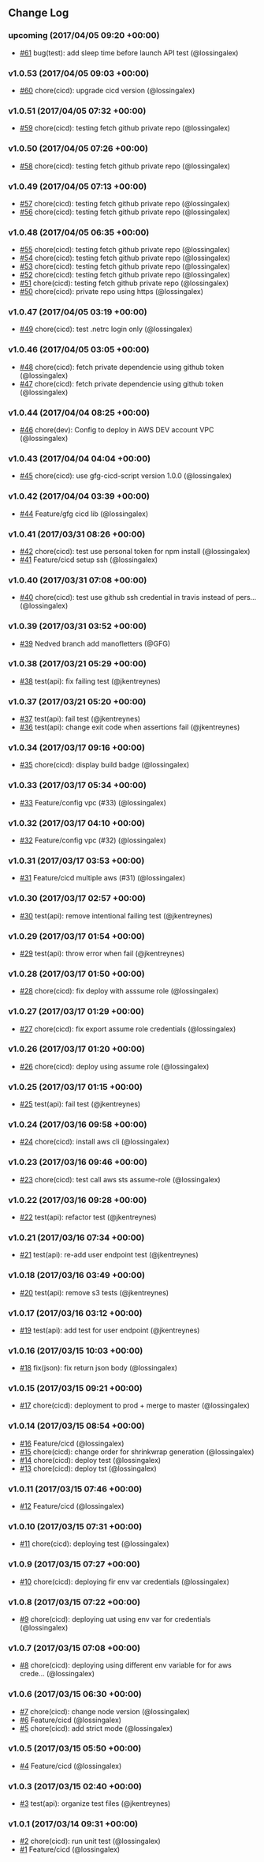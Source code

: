 ## Change Log

### upcoming (2017/04/05 09:20 +00:00)
- [#61](https://github.com/GFG/gfg-gpe-service-skeleton/pull/61) bug(test): add sleep time before launch API test (@lossingalex)

### v1.0.53 (2017/04/05 09:03 +00:00)
- [#60](https://github.com/GFG/gfg-gpe-service-skeleton/pull/60) chore(cicd): upgrade cicd version (@lossingalex)

### v1.0.51 (2017/04/05 07:32 +00:00)
- [#59](https://github.com/GFG/gfg-gpe-service-skeleton/pull/59) chore(cicd): testing fetch github private repo (@lossingalex)

### v1.0.50 (2017/04/05 07:26 +00:00)
- [#58](https://github.com/GFG/gfg-gpe-service-skeleton/pull/58) chore(cicd): testing fetch github private repo (@lossingalex)

### v1.0.49 (2017/04/05 07:13 +00:00)
- [#57](https://github.com/GFG/gfg-gpe-service-skeleton/pull/57) chore(cicd): testing fetch github private repo (@lossingalex)
- [#56](https://github.com/GFG/gfg-gpe-service-skeleton/pull/56) chore(cicd): testing fetch github private repo (@lossingalex)

### v1.0.48 (2017/04/05 06:35 +00:00)
- [#55](https://github.com/GFG/gfg-gpe-service-skeleton/pull/55) chore(cicd): testing fetch github private repo (@lossingalex)
- [#54](https://github.com/GFG/gfg-gpe-service-skeleton/pull/54) chore(cicd): testing fetch github private repo (@lossingalex)
- [#53](https://github.com/GFG/gfg-gpe-service-skeleton/pull/53) chore(cicd): testing fetch github private repo (@lossingalex)
- [#52](https://github.com/GFG/gfg-gpe-service-skeleton/pull/52) chore(cicd): testing fetch github private repo (@lossingalex)
- [#51](https://github.com/GFG/gfg-gpe-service-skeleton/pull/51) chore(cicd): testing fetch github private repo (@lossingalex)
- [#50](https://github.com/GFG/gfg-gpe-service-skeleton/pull/50) chore(cicd): private repo using https (@lossingalex)

### v1.0.47 (2017/04/05 03:19 +00:00)
- [#49](https://github.com/GFG/gfg-gpe-service-skeleton/pull/49) chore(cicd): test .netrc login only (@lossingalex)

### v1.0.46 (2017/04/05 03:05 +00:00)
- [#48](https://github.com/GFG/gfg-gpe-service-skeleton/pull/48) chore(cicd): fetch private dependencie using github token (@lossingalex)
- [#47](https://github.com/GFG/gfg-gpe-service-skeleton/pull/47) chore(cicd): fetch private dependencie using github token (@lossingalex)

### v1.0.44 (2017/04/04 08:25 +00:00)
- [#46](https://github.com/GFG/gfg-gpe-service-skeleton/pull/46) chore(dev): Config to deploy in AWS DEV account VPC (@lossingalex)

### v1.0.43 (2017/04/04 04:04 +00:00)
- [#45](https://github.com/GFG/gfg-gpe-service-skeleton/pull/45) chore(cicd): use gfg-cicd-script version 1.0.0 (@lossingalex)

### v1.0.42 (2017/04/04 03:39 +00:00)
- [#44](https://github.com/GFG/gfg-gpe-service-skeleton/pull/44) Feature/gfg cicd lib (@lossingalex)

### v1.0.41 (2017/03/31 08:26 +00:00)
- [#42](https://github.com/GFG/gfg-gpe-service-skeleton/pull/42) chore(cicd): test use personal token for npm install (@lossingalex)
- [#41](https://github.com/GFG/gfg-gpe-service-skeleton/pull/41) Feature/cicd setup ssh (@lossingalex)

### v1.0.40 (2017/03/31 07:08 +00:00)
- [#40](https://github.com/GFG/gfg-gpe-service-skeleton/pull/40) chore(cicd): test use github ssh credential in travis instead of pers… (@lossingalex)

### v1.0.39 (2017/03/31 03:52 +00:00)
- [#39](https://github.com/GFG/gfg-gpe-service-skeleton/pull/39) Nedved branch add manofletters (@GFG)

### v1.0.38 (2017/03/21 05:29 +00:00)
- [#38](https://github.com/GFG/gfg-gpe-service-skeleton/pull/38) test(api): fix failing test (@jkentreynes)

### v1.0.37 (2017/03/21 05:20 +00:00)
- [#37](https://github.com/GFG/gfg-gpe-service-skeleton/pull/37) test(api): fail test (@jkentreynes)
- [#36](https://github.com/GFG/gfg-gpe-service-skeleton/pull/36) test(api): change exit code when assertions fail (@jkentreynes)

### v1.0.34 (2017/03/17 09:16 +00:00)
- [#35](https://github.com/GFG/gfg-gpe-service-skeleton/pull/35) chore(cicd): display build badge (@lossingalex)

### v1.0.33 (2017/03/17 05:34 +00:00)
- [#33](https://github.com/GFG/gfg-gpe-service-skeleton/pull/33) Feature/config vpc (#33) (@lossingalex)

### v1.0.32 (2017/03/17 04:10 +00:00)
- [#32](https://github.com/GFG/gfg-gpe-service-skeleton/pull/32) Feature/config vpc (#32) (@lossingalex)

### v1.0.31 (2017/03/17 03:53 +00:00)
- [#31](https://github.com/GFG/gfg-gpe-service-skeleton/pull/31) Feature/cicd multiple aws (#31) (@lossingalex)

### v1.0.30 (2017/03/17 02:57 +00:00)
- [#30](https://github.com/GFG/gfg-gpe-service-skeleton/pull/30) test(api): remove intentional failing test (@jkentreynes)

### v1.0.29 (2017/03/17 01:54 +00:00)
- [#29](https://github.com/GFG/gfg-gpe-service-skeleton/pull/29) test(api): throw error when fail (@jkentreynes)

### v1.0.28 (2017/03/17 01:50 +00:00)
- [#28](https://github.com/GFG/gfg-gpe-service-skeleton/pull/28) chore(cicd): fix deploy with asssume role (@lossingalex)

### v1.0.27 (2017/03/17 01:29 +00:00)
- [#27](https://github.com/GFG/gfg-gpe-service-skeleton/pull/27) chore(cicd): fix export assume role credentials (@lossingalex)

### v1.0.26 (2017/03/17 01:20 +00:00)
- [#26](https://github.com/GFG/gfg-gpe-service-skeleton/pull/26) chore(cicd): deploy using assume role (@lossingalex)

### v1.0.25 (2017/03/17 01:15 +00:00)
- [#25](https://github.com/GFG/gfg-gpe-service-skeleton/pull/25) test(api): fail test (@jkentreynes)

### v1.0.24 (2017/03/16 09:58 +00:00)
- [#24](https://github.com/GFG/gfg-gpe-service-skeleton/pull/24) chore(cicd): install aws cli (@lossingalex)

### v1.0.23 (2017/03/16 09:46 +00:00)
- [#23](https://github.com/GFG/gfg-gpe-service-skeleton/pull/23) chore(cicd): test call aws sts assume-role (@lossingalex)

### v1.0.22 (2017/03/16 09:28 +00:00)
- [#22](https://github.com/GFG/gfg-gpe-service-skeleton/pull/22) test(api): refactor test (@jkentreynes)

### v1.0.21 (2017/03/16 07:34 +00:00)
- [#21](https://github.com/GFG/gfg-gpe-service-skeleton/pull/21) test(api): re-add user endpoint test (@jkentreynes)

### v1.0.18 (2017/03/16 03:49 +00:00)
- [#20](https://github.com/GFG/gfg-gpe-service-skeleton/pull/20) test(api): remove s3 tests (@jkentreynes)

### v1.0.17 (2017/03/16 03:12 +00:00)
- [#19](https://github.com/GFG/gfg-gpe-service-skeleton/pull/19) test(api): add test for user endpoint (@jkentreynes)

### v1.0.16 (2017/03/15 10:03 +00:00)
- [#18](https://github.com/GFG/gfg-gpe-service-skeleton/pull/18) fix(json): fix return json body (@lossingalex)

### v1.0.15 (2017/03/15 09:21 +00:00)
- [#17](https://github.com/GFG/gfg-gpe-service-skeleton/pull/17) chore(cicd): deployment to prod + merge to master (@lossingalex)

### v1.0.14 (2017/03/15 08:54 +00:00)
- [#16](https://github.com/GFG/gfg-gpe-service-skeleton/pull/16) Feature/cicd (@lossingalex)
- [#15](https://github.com/GFG/gfg-gpe-service-skeleton/pull/15) chore(cicd): change order for shrinkwrap generation (@lossingalex)
- [#14](https://github.com/GFG/gfg-gpe-service-skeleton/pull/14) chore(cicd): deploy test (@lossingalex)
- [#13](https://github.com/GFG/gfg-gpe-service-skeleton/pull/13) chore(cicd): deploy tst (@lossingalex)

### v1.0.11 (2017/03/15 07:46 +00:00)
- [#12](https://github.com/GFG/gfg-gpe-service-skeleton/pull/12) Feature/cicd (@lossingalex)

### v1.0.10 (2017/03/15 07:31 +00:00)
- [#11](https://github.com/GFG/gfg-gpe-service-skeleton/pull/11) chore(cicd): deploying test (@lossingalex)

### v1.0.9 (2017/03/15 07:27 +00:00)
- [#10](https://github.com/GFG/gfg-gpe-service-skeleton/pull/10) chore(cicd): deploying fir env var credentials (@lossingalex)

### v1.0.8 (2017/03/15 07:22 +00:00)
- [#9](https://github.com/GFG/gfg-gpe-service-skeleton/pull/9) chore(cicd): deploying uat using env var for credentials (@lossingalex)

### v1.0.7 (2017/03/15 07:08 +00:00)
- [#8](https://github.com/GFG/gfg-gpe-service-skeleton/pull/8) chore(cicd): deploying using different env variable for for aws crede… (@lossingalex)

### v1.0.6 (2017/03/15 06:30 +00:00)
- [#7](https://github.com/GFG/gfg-gpe-service-skeleton/pull/7) chore(cicd): change node version (@lossingalex)
- [#6](https://github.com/GFG/gfg-gpe-service-skeleton/pull/6) Feature/cicd (@lossingalex)
- [#5](https://github.com/GFG/gfg-gpe-service-skeleton/pull/5) chore(cicd): add strict mode (@lossingalex)

### v1.0.5 (2017/03/15 05:50 +00:00)
- [#4](https://github.com/GFG/gfg-gpe-service-skeleton/pull/4) Feature/cicd (@lossingalex)

### v1.0.3 (2017/03/15 02:40 +00:00)
- [#3](https://github.com/GFG/gfg-gpe-service-skeleton/pull/3) test(api): organize test files (@jkentreynes)

### v1.0.1 (2017/03/14 09:31 +00:00)
- [#2](https://github.com/GFG/gfg-gpe-service-skeleton/pull/2) chore(cicd): run unit test (@lossingalex)
- [#1](https://github.com/GFG/gfg-gpe-service-skeleton/pull/1) Feature/cicd (@lossingalex)